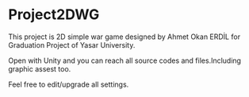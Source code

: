 # Project2DWG

This project is 2D simple war game designed by Ahmet Okan ERDİL for Graduation Project of Yasar University.

Open with Unity and you can reach all source codes and files.Including graphic assest too.

Feel free to edit/upgrade all settings.

